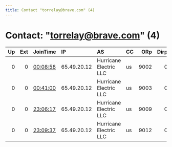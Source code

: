 ```yaml
---
title: Contact "torrelay@brave.com" (4)
---
```


# Contact: "torrelay@brave.com" (4)

|   Up |   Ext | JoinTime                                                                                            | IP          | AS                     | CC   |   ORp |   Dirp | OS    | Version   | Nickname            |   eFamMembers |
|-----:|------:|:----------------------------------------------------------------------------------------------------|:------------|:-----------------------|:-----|------:|-------:|:------|:----------|:--------------------|--------------:|
|    0 |     0 | [00:08:58](https://metrics.torproject.org/rs.html#details/EC59BA776C37840905277DE5108C9EA4B8D73CD6) | 65.49.20.12 | Hurricane Electric LLC | us   |  9002 |      0 | Linux | 0.4.2.5   | BraveAltunHaB4      |             5 |
|    0 |     0 | [00:41:00](https://metrics.torproject.org/rs.html#details/B59374C1C5A3BD878E7EDD477438905B39900E70) | 65.49.20.12 | Hurricane Electric LLC | us   |  9003 |      0 | Linux | 0.4.2.5   | BraveCItzaKulkulkan |             5 |
|    0 |     0 | [23:06:17](https://metrics.torproject.org/rs.html#details/4F72B722DEBC7B70B5C100215EAFBD026697DC44) | 65.49.20.12 | Hurricane Electric LLC | us   |  9009 |      0 | Linux | 0.4.2.5   | BraveMixcoViejoA1   |             5 |
|    0 |     0 | [23:09:37](https://metrics.torproject.org/rs.html#details/47A8515A056B45FDF45C491C6BDE82D65FA1F4DE) | 65.49.20.12 | Hurricane Electric LLC | us   |  9012 |      0 | Linux | 0.4.2.5   | BraveTikalTempleIII |             5 |
